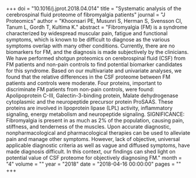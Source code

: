 +++
doi = "10.1016/j.jprot.2018.04.014"
title = "Systematic analysis of the cerebrospinal fluid proteome of fibromyalgia patients"
journal = "J Proteomics"
author = "Khoonsari PE, Musunri S, Herman S, Svensson CI, Tanum L, Gordh T, Kultima K."
abstract = "Fibromyalgia (FM) is a syndrome characterized by widespread muscular pain, fatigue and functional symptoms, which is known to be difficult to diagnose as the various symptoms overlap with many other conditions. Currently, there are no biomarkers for FM, and the diagnosis is made subjectively by the clinicians. We have performed shotgun proteomics on cerebrospinal fluid (CSF) from FM patients and non-pain controls to find potential biomarker candidates for this syndrome. Based on our multivariate and univariate analyses, we found that the relative differences in the CSF proteome between FM patients and controls were moderate. Four proteins, important to discriminate FM patients from non-pain controls, were found: Apolipoprotein C-III, Galectin-3-binding protein, Malate dehydrogenase cytoplasmic and the neuropeptide precursor protein ProSAAS. These proteins are involved in lipoprotein lipase (LPL) activity, inflammatory signaling, energy metabolism and neuropeptide signaling. SIGNIFICANCE: Fibromyalgia is present in as much as 2% of the population, causing pain, stiffness, and tenderness of the muscles. Upon accurate diagnostic, nonpharmacological and pharmacological therapies can be used to alleviate pain and manage other symptoms. However, lack of objective, universal applicable diagnostic criteria as well as vague and diffused symptoms, have made diagnosis difficult. In this context, our findings can shed light on potential value of CSF proteome for objectively diagnosing FM."
month = "4"
volume = ""
year = "2018"
date = "2018-04-16 00:00:00"
pages = ""
+++

